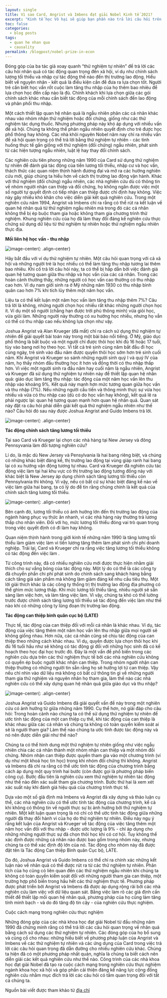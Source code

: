```yaml
---
layout: single
title: Vì sao Card, Angrist và Imbens đạt giải Nobel Kinh tế 2021?
excerpt: "Kinh tế học Vô hại sẽ giúp bạn phần nào trả lời câu hỏi trên qua bộ ảnh minh họa cống hiến của ba nhà kinh tế này."
toc: false
categories:
  - blog posts
tags:
  - quan he nhan qua
  - causality
permalink: /blogpost/nobel-prize-in-econ
---
```


Đóng góp của ba tác giả xoay quanh “thử nghiệm tự nhiên” để trả lời các câu hỏi nhân quả có tác động quan trọng đến xã hội, ví dụ như chính sách lương tối thiểu và nhập cư tác động thế nào đến thị trường lao động. Hiểu biết về nguyên nhân - kết quả là điều kiện cần để đưa ra lựa chọn tốt. Người trẻ cần biết học vấn rốt cuộc làm tăng thu nhập của họ thêm bao nhiêu để lựa chọn học đến cấp nào là đủ. Chính khách khi lựa chọn giữa các gói chính sách khác nhau cần biết tác động của mỗi chính sách đến lao động và phân phối thu nhập.

Một cách thiết lập quan hệ nhân quả là ngẫu nhiên phân các cá nhân khác nhau vào nhóm nhận thử nghiệm hoặc đối chứng, giống như các thử nghiệm tác dụng thuốc. Nhưng phương pháp này khó áp dụng với nhiều vấn đề xã hội. Chúng ta không thể phân ngẫu nhiên quyết định cho trẻ được học phổ thông hay không.
Các nhà khôi nguyên Nobel năm nay chỉ ra nhiều vấn đề xã hội quan trọng có thể trả lời bằng thử nghiệm tự nhiên - các tình huống thực tế gần giống với thử nghiệm (đối chứng) ngẫu nhiên, phát sinh từ các hiện tượng ngẫu nhiên, luật lệ hay thay đổi chính sách.

Các nghiên cứu tiên phong những năm 1990 của Card sử dụng thử nghiệm tự nhiên để đánh giá tác động của tiền lương tối thiểu, nhập cư và học vấn, thách thức các quan niệm thịnh hành đương đại và mở ra các hướng nghiên cứu mới, giúp chúng ta hiểu hơn về cách thị trường lao động vận hành. Khác với thử nghiệm (đối chứng) ngẫu nhiên, các nhà nghiên cứu dù có thông tin về nhóm người nhận can thiệp và đối chứng, họ không ngăn được việc một số người tự quyết định có tiếp nhận can thiệp được chỉ định hay không. Việc này gây nhiều khó khăn cho việc diễn giải kết quả nghiên cứu. Trong một nghiên cứu năm 1994, Angrist và Imbens chỉ ra rằng có thể rút ra kết luận về quan hệ nhân quả từ thử nghiệm ngẫu nhiên mà trong đó các cá nhân không thể bị ép buộc tham gia hoặc không tham gia chương trình thử nghiệm. Khung nghiên cứu của họ đã làm thay đổi đáng kể nghiên cứu thực chứng sử dụng dữ liệu từ thử nghiệm tự nhiên hoặc thử nghiệm ngẫu nhiên thực địa. 

**Mối liên hệ học vấn - thu nhập**

![image-center](/assets/images/blogpost/nobelprize/image1.jpeg){: .align-center}

Hãy bắt đầu với ví dụ thử nghiệm tự nhiên. Một câu hỏi quan trọng với cả xã hội và những người trẻ là học nhiều có thể làm tăng thu nhập tương lai thêm bao nhiêu. Khi cố trả lời câu hỏi này, ta có thể bị hấp dẫn bởi việc đánh giá quan hệ tương quan giữa thu nhập và học vấn của các cá nhân. Trong các hoàn cảnh thường thấy, những người có học vấn cao thường có thu nhập cao hơn. Ví dụ nam giới sinh ra ở Mỹ những năm 1930 có thu nhập bình quân cao hơn 7% khi tích lũy thêm một năm học vấn.

Liệu ta có thể kết luận một năm học vấn làm tăng thu nhập thêm 7%? Câu trả lời là không, những người chọn học nhiều rất khác những người chọn học ít. Ví dụ một số người (chẳng hạn được trời phú thông minh) vừa giỏi học, vừa giỏi làm. Những người này thường có xu hướng học nhiều, nhưng họ vẫn có thể có thu nhập cao nếu không lựa chọn như vậy.

Joshua Angrist và Alan Krueger (đã mất) chỉ ra cách sử dụng thử nghiệm tự nhiên để giải quyết bài toán này trong một bài báo nổi tiếng. Ở Mỹ, giáo dục phổ thông là bắt buộc và một người chỉ được thôi học khi đủ 16 hoặc 17 tuổi, tùy vào bang nơi họ theo học. Vì tất cả trẻ sinh cùng năm bắt đầu đi học cùng ngày, trẻ sinh vào đầu năm được quyền thôi học sớm hơn trẻ sinh cuối năm. Khi Angrist và Krueger so sánh những người sinh quý I và quý IV của năm, họ thấy nhóm đầu thường học ít hơn và đồng thời có thu nhập thấp hơn. Vì việc một người sinh ra đầu năm hay cuối năm là ngẫu nhiên, Angrist và Krueger đã sử dụng thử nghiệm tự nhiên này để thiết lập quan hệ nhân quả: giáo dục làm tăng thu nhập: tác động của một năm học vấn lên thu nhập vào khoảng 9%. Kết quả này mạnh hơn mức tương quan giữa học vấn và thu nhập (7%). Nếu những người cầu tiến và thông minh thực sự vừa học nhiều và vừa có thu nhập cao (dù có do học vấn hay không), kết quả lẽ ra phải ngược lại: quan hệ tương quan mạnh hơn quan hệ nhân quả. Quan sát này đặt ra câu hỏi phải diễn giải kết quả thử nghiệm ngẫu nhiên như thế nào? Câu hỏi đó sau này được Joshua Angrist and Guido Imbens trả lời.

![image-center](/assets/images/blogpost/nobelprize/image2.jpeg){: .align-center}

**Tác động chính sách tăng lương tối thiểu**

Tại sao Card và Krueger lại chọn các nhà hàng tại New Jersey và đông Pennsyvania làm đối tượng nghiên cứu?

Lí do, là mặc dù New Jersey và Pensylvania là hai bang riêng biệt, và chúng có những khác biệt đáng kể, thị trường lao động tại vùng giáp ranh hai bang lại có xu hướng vận động tương tự nhau. Card và Krueger đã nghiên cứu tác động việc làm tại hai khu vực có thị trường lao động tương đồng này với khác biệt là New Jersey áp dụng chính sách tăng lương tối thiểu còn Pennsylvania thì không. Vì vậy, nếu có bất cứ sự khác biệt đáng kể nào về việc làm giữa hai bang, ta có lý do để tin rằng chúng chính là kết quả của chính sách tăng lương tối thiểu.

![image-center](/assets/images/blogpost/nobelprize/image3.jpeg){: .align-center}

Bên cạnh đó, lương tối thiểu có ảnh hưởng lớn đến thị trường lao động của ngành hàng phục vụ thức ăn nhanh, vì các nhà hàng này thường trả lương thấp cho nhân viên. Đối với họ, mức lương tối thiểu đóng vai trò quan trọng trong việc quyết định có đi làm hay không.

Quan niệm thịnh hành trong giới kinh tế những năm 1990 là tăng lương tối thiểu làm giảm việc làm vì tiền lương tăng thêm làm phát sinh chi phí doanh nghiệp. Trái lại, Card và Krueger chỉ ra rằng việc tăng lương tối thiểu không có tác động đến việc làm .

Từ công trình này, đã có nhiều nghiên cứu mới được thực hiện nhằm giải thích cho sự vắng bóng của tác động này. Một lý do có thể là các công ty đã chuyển phần chi phí phát sinh do chính sách sang khách hàng bằng cách tăng giá sản phẩm mà không làm giảm đáng kể nhu cầu tiêu thụ. Một lời giải thích khác là các công ty thống trị thị trường lao động địa phương có thể ghìm mức lương thấp. Khi mức lương tối thiểu tăng, nhiều người sẽ sẵn sàng làm việc hơn, và làm tăng việc làm. Vì vậy, chúng ta khó có thể lường trước được chính sách tăng lương tối thiểu sẽ tác động đến việc làm như thế nào khi có những công ty lũng đoạn thị trường lao động. 

**Tác động can thiệp bình quân cục bộ (LATE)**

Thực tế, tác động của can thiệp đối với mỗi cá nhân là khác nhau. Ví dụ, tác động của việc tăng thêm một năm học vấn lên thu nhập giữa mọi người sẽ không giống nhau. Hơn nữa, các cá nhân cũng sẽ chịu tác động của can thiệp theo những cách khác nhau. Ví dụ, quyền được lựa chọn thôi học khi đủ 16 tuổi hầu như sẽ không có tác động gì đối với những học sinh đã có kế hoạch theo học đại học trước đó. Đây là một vấn đề phổ biến trong các nghiên cứu dựa trên các thử nghiệm thực tế bởi các nhà nghiên cứu không có quyền ép buộc người khác nhận can thiệp. Trong nhóm người nhận can thiệp thường có những người tin sẵn rằng họ sẽ hưởng lợi từ can thiệp. Vậy nếu chỉ nhìn vào dữ liệu mà không có bất cứ thông tin gì về những người tham gia thử nghiệm và nguyên nhân họ tham gia, làm thế nào các nhà nghiên cứu có thể xây dựng quan hệ nhân quả giữa giáo dục và thu nhập?

![image-center](/assets/images/blogpost/nobelprize/image4.jpeg){: .align-center}

Joshua Angrist và Guido Imbens đã giải quyết vấn đề này trong một nghiên cứu có ảnh hưởng từ giữa những năm 1990. Cụ thể hơn, nó giải đáp cho câu hỏi: Trong hoàn cảnh nào chúng ta có thể sử dụng thử nghiệm tự nhiên để ước tính tác động của một can thiệp cụ thể, khi tác động của can thiệp là khác nhau giữa các cá nhân và chúng ta không có toàn quyền kiểm soát ai sẽ là người tham gia? Làm thế nào chúng ta ước tính được tác động này và nó nên được diễn giải như thế nào?

Chúng ta có thể hình dung một thử nghiệm tự nhiên giống như việc ngẫu nhiên chia các cá nhân thành một nhóm nhận can thiệp và một nhóm đối chứng. Nhóm nhận can thiệp được quyền tham gia vào một chương trình (ví dụ như một khoá học tin học) trong khi nhóm đối chứng thì không. Angrist và Imbens đã chỉ ra rằng có thể ước tính tác động của chương trình bằng cách áp dụng một quy trình hai bước (còn được gọi là phương pháp biến công cụ). Bước đầu tiên là nghiên cứu xem thử nghiệm tự nhiên tác động như thế nào đến xác suất tham gia chương trình. Bước thứ hai là xem xét xác suất này khi đánh giá hiệu quả của chương trình thực tế.

Dựa vào một số giả định mà Imbens và Angrist đã xây dựng và thảo luận cụ thể, các nhà nghiên cứu có thể ước tính tác động của chương trình, kể cả khi không có thông tin về người thực sự bị ảnh hưởng bởi thử nghiệm tự nhiên. Một kết luận quan trọng là nó chỉ có thể ước tính tác động giữa những người đã thay đổi hành vi của họ do thử nghiệm tự nhiên. Điều này ngụ ý rằng kết luận của Angrist và Krueger về tác động của việc tăng thêm một năm học vấn đối với thu nhập - được ước lượng là 9% - chỉ áp dụng cho những những người thực sự đã chọn thôi học khi có cơ hội. Tuy không thể xác định được những cá nhân nào được bao gồm trong nhóm này, nhưng chúng ta có thể xác định độ lớn của nó. Tác động cho nhóm này đã được đặt tên là Tác động Can thiệp Bình quân Cục bộ, LATE.

Do đó, Joshua Angrist và Guido Imbens có thể chỉ ra chính xác những kết luận nào về nhân quả có thể được rút ra từ các thử nghiệm tự nhiên. Phân tích của họ cũng có liên quan đến các thử nghiệm ngẫu nhiên khi chúng ta không có toàn quyền kiểm soát đối với những người tham gia can thiệp, một trường hợp phổ biến trong hầu hết các thử nghiệm thực tế. Phương pháp được phát triển bởi Angrist và Imbens đã được áp dụng rộng rãi bởi các nhà nghiên cứu làm việc với dữ liệu quan sát. Bằng việc làm rõ các giả định cần thiết để thiết lập mối quan hệ nhân quả, phương pháp của họ cũng làm tăng tính minh bạch - và do đó tăng độ tin cậy - của nghiên cứu thực nghiệm.

Cuộc cách mạng trong nghiên cứu thực nghiệm

Những đóng góp của các nhà khoa học đạt giải Nobel từ đầu những năm 1990 đã chứng minh rằng có thể trả lời các câu hỏi quan trọng về nhân quả bằng cách sử dụng các thử nghiệm tự nhiên. Các đóng góp của họ bổ sung và củng cố cho nhau: những hiểu biết về phương pháp luận của Angrist và Imbens về các thử nghiệm tự nhiên và các ứng dụng của Card trong việc trả lời các câu hỏi quan trọng đã dẫn đường cho nhiều nghiên cứu khác. Chúng ta hiện đã có một phương pháp nhất quán, nghĩa là chúng ta biết cách nên diễn giải các kết quả nghiên cứu như thế nào. Công trình của các nhà khoa học đạt giải Nobel đã tạo ra cuộc cách mạng trong nghiên cứu thực nghiệm ngành khoa học xã hội và góp phần cải thiện đáng kể năng lực cộng đồng nghiên cứu nhằm mục đích trả lời các câu hỏi có tầm quan trọng đối với tất cả chúng ta.

Nguồn bài viết được tham khảo từ [địa chỉ](https://www.nobelprize.org/prizes/economic-sciences/2021/press-release/?fbclid=IwAR3Wl7cpk2_kTJI8EBiyTBAB0979n_3d89sGhPbYsdnS4AtxGrMHbBCDM_E)

